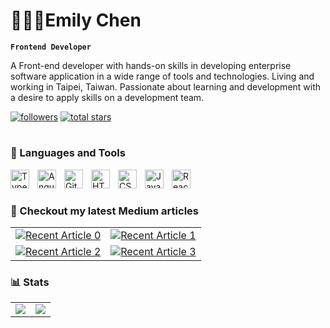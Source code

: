 # 👩🏼‍💻Emily Chen

**`Frontend Developer`**

A Front-end developer with hands-on skills in developing enterprise software application in a wide range of tools and technologies. Living and working in Taipei, Taiwan. Passionate about learning and development with a desire to apply skills on a development team.

   <p align="left">
      <a href="https://github.com/yenjungchen80108?tab=followers">
         <img alt="followers" title="Follow me on Github" src="https://custom-icon-badges.demolab.com/github/followers/yenjungchen80108?color=236ad3&labelColor=1155ba&style=for-the-badge&logo=person-add&label=Follow&logoColor=white"/></a>
      <a href="https://github.com/yenjungchen80108?tab=repositories&sort=stargazers">
         <img alt="total stars" title="Total stars on GitHub" src="https://custom-icon-badges.demolab.com/github/stars/yenjungchen80108?color=55960c&style=for-the-badge&labelColor=488207&logo=star"/></a>
   </p>

#

### 🧰 Languages and Tools
<img align="left" alt="TypeScript" width="30px" style="padding-right:10px;" src="https://cdn.jsdelivr.net/gh/devicons/devicon/icons/typescript/typescript-plain.svg" />
<img align="left" alt="Angular" width="30px" style="padding-right:10px;" src="https://cdn.jsdelivr.net/gh/devicons/devicon/icons/angularjs/angularjs-plain.svg" />
<img align="left" alt="Git" width="30px" style="padding-right:10px;" src="https://cdn.jsdelivr.net/gh/devicons/devicon/icons/git/git-original.svg" />
<img align="left" alt="HTML" width="30px" style="padding-right:10px;" src="https://cdn.jsdelivr.net/gh/devicons/devicon/icons/html5/html5-plain.svg" />
<img align="left" alt="CSS" width="30px" style="padding-right:10px;" src="https://cdn.jsdelivr.net/gh/devicons/devicon/icons/css3/css3-plain.svg" />
<img align="left" alt="JavaScript" width="30px" style="padding-right:10px;" src="https://cdn.jsdelivr.net/gh/devicons/devicon/icons/javascript/javascript-plain.svg" />
<img align="left" alt="React" width="30px" style="padding-right:10px;" src="https://cdn.jsdelivr.net/gh/devicons/devicon/icons/react/react-original.svg" />
<br />

#

### :bookmark_tabs: Checkout my latest Medium articles

<table>
  <tr>
    <td valign="center">
      <a target="_blank" href="https://github-readme-medium-recent-article.vercel.app/medium/@emily80108/0">
        <img src="https://github-readme-medium-recent-article.vercel.app/medium/@emily80108/0" alt="Recent Article 0">
      </a>
    </td>
    <td valign="center">
      <a target="_blank" href="https://github-readme-medium-recent-article.vercel.app/medium/@emily80108/1">
        <img src="https://github-readme-medium-recent-article.vercel.app/medium/@emily80108/1" alt="Recent Article 1">
      </a>
    </td>
   </tr>
   <tr>
    <td valign="center">
      <a target="_blank" href="https://github-readme-medium-recent-article.vercel.app/medium/@emily80108/2">
        <img src="https://github-readme-medium-recent-article.vercel.app/medium/@emily80108/2" alt="Recent Article 2">
      </a>
    </td>
    <td valign="center">
      <a target="_blank" href="https://github-readme-medium-recent-article.vercel.app/medium/@emily80108/3">
        <img src="https://github-readme-medium-recent-article.vercel.app/medium/@emily80108/3" alt="Recent Article 3">
      </a>
    </td>
  </tr>
</table>

### 📊 Stats
<table>
  <tr>
    <td valign="top"><img src="https://github-readme-stats.vercel.app/api?username=yenjungchen80108&show_icons=true&theme=outrun"/></td>
    <td valign="top"><img src="https://github-readme-stats.vercel.app/api/top-langs/?username=yenjungchen80108&layout=compact&show_icons=true&theme=jolly"/></td>
  </tr>
</table>

<!-- ![GitHub Streak](https://streak-stats.demolab.com?user=yenjungchen80108&theme=gruvbox&border_radius=4.5) -->

#

